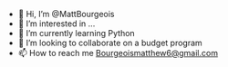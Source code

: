 - 👋 Hi, I’m @MattBourgeois
- 👀 I’m interested in ...
- 🌱 I’m currently learning Python
- 💞️ I’m looking to collaborate on a budget program
- 📫 How to reach me Bourgeoismatthew6@gmail.com

<!---
MattBourgeois/MattBourgeois is a ✨ special ✨ repository because its `README.md` (this file) appears on your GitHub profile.
You can click the Preview link to take a look at your changes.
--->
